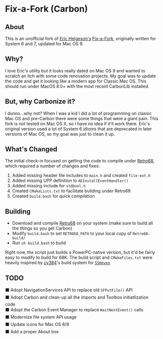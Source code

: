 Fix-a-Fork (Carbon)
===================

About
-----

This is an unofficial fork of [Eric Helgeson's](https://github.com/erichelgeson) [Fix-a-Fork](https://tinkerdifferent.com/threads/fix-a-fork.3082/), originally written for System 6 and 7, updated for Mac OS 9.

Why?
----

I love Eric's utility but it looks really dated on Mac OS 9 and wanted to scratch an itch with some code renovation projects. My goal was to update the code and get it looking like a modern app for Classic Mac OS. This should run under MacOS 8.0+ with the most recent CarbonLib installed.

But, why Carbonize it?
----------------------

I dunno...why not? When I was a kid I did a lot of programming on classic Mac OS and pre-Carbon there were some things that were a giant pain. This fork is not tested on Mac OS X, so I have no idea if it'll work there. Eric's original version used a lot of System 6 idioms that are deprecated in later versions of Mac OS, so my goal was just to clean it up.

What's Changed
--------------

The initial check-in focused on getting the code to compile under [Retro68](https://github.com/autc04/Retro68), which required a number of changes and fixes:

1. Added missing header file includes to `main.h` and created `file-ext.h`
2. Added missing UPP definition to `AEInstallEventHandler()`
3. Added missing include for `stdbool.h`
4. Created `CMakeLists.txt` to facilitate building under Retro68
5. Created `build.bash` for quick compilation

Building
--------

* Download and compile [Retro68](https://github.com/autc04/Retro68) on your system (make sure to build all the things so you get Carbon)
* Modify `build.bash` to set `RETRO68_PATH` to your local copy of `Retro68-build/`
* Run `sh build.bash` to build

Right now, the script just builds a PowerPC-native version, but it'd be fairly easy to modify to build for 68K. The build script and `CMakeFiles.txt` were heavily inspired by [cy384](https://github.com/cy384)'s build system for [`SSHeven`](https://github.com/cy384/ssheven)

TODO
----

⬛️ Adopt NavigationServices API to replace old `SFPutFile()` API  
⬛️ Adopt Carbon and clean-up all the imports and Toolbox initiatlization code  
⬛️ Adopt the Carbon Event Manager to replace `WaitNextEvent()` calls  
⬛️ Modernize file system API usage  
⬛️ Update icons for Mac OS 8/9  
⬛️ Add a proper About box  

